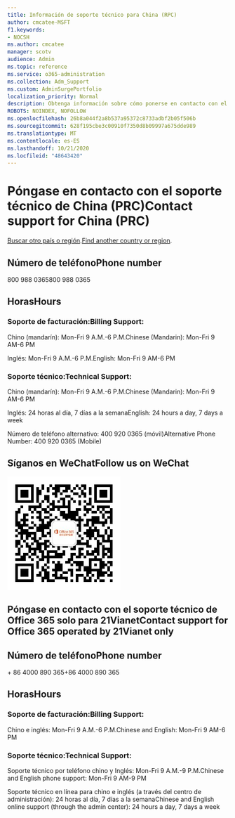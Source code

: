 ```yaml
---
title: Información de soporte técnico para China (RPC)
author: cmcatee-MSFT
f1.keywords:
- NOCSH
ms.author: cmcatee
manager: scotv
audience: Admin
ms.topic: reference
ms.service: o365-administration
ms.collection: Adm_Support
ms.custom: AdminSurgePortfolio
localization_priority: Normal
description: Obtenga información sobre cómo ponerse en contacto con el soporte técnico de su país o región.
ROBOTS: NOINDEX, NOFOLLOW
ms.openlocfilehash: 26b8a044f2a8b537a95372c8733adbf2b05f506b
ms.sourcegitcommit: 628f195cbe3c00910f7350d8b09997a675dde989
ms.translationtype: MT
ms.contentlocale: es-ES
ms.lasthandoff: 10/21/2020
ms.locfileid: "48643420"
---
```

# <a name="contact-support-for-china-prc"></a><span data-ttu-id="8fe08-103">Póngase en contacto con el soporte técnico de China (PRC)</span><span class="sxs-lookup"><span data-stu-id="8fe08-103">Contact support for China (PRC)</span></span>

<span data-ttu-id="8fe08-104">[Buscar otro país o región](../contact-support-for-business-products.md).</span><span class="sxs-lookup"><span data-stu-id="8fe08-104">[Find another country or region](../contact-support-for-business-products.md).</span></span>

## <a name="phone-number"></a><span data-ttu-id="8fe08-105">Número de teléfono</span><span class="sxs-lookup"><span data-stu-id="8fe08-105">Phone number</span></span>
<span data-ttu-id="8fe08-106">800 988 0365</span><span class="sxs-lookup"><span data-stu-id="8fe08-106">800 988 0365</span></span>

## <a name="hours"></a><span data-ttu-id="8fe08-107">Horas</span><span class="sxs-lookup"><span data-stu-id="8fe08-107">Hours</span></span>
### <a name="billing-support"></a><span data-ttu-id="8fe08-108">Soporte de facturación:</span><span class="sxs-lookup"><span data-stu-id="8fe08-108">Billing Support:</span></span>

<span data-ttu-id="8fe08-109">Chino (mandarín): Mon-Fri 9 A.M.-6 P.M.</span><span class="sxs-lookup"><span data-stu-id="8fe08-109">Chinese (Mandarin): Mon-Fri 9 AM-6 PM</span></span>

<span data-ttu-id="8fe08-110">Inglés: Mon-Fri 9 A.M.-6 P.M.</span><span class="sxs-lookup"><span data-stu-id="8fe08-110">English: Mon-Fri 9 AM-6 PM</span></span>

### <a name="technical-support"></a><span data-ttu-id="8fe08-111">Soporte técnico:</span><span class="sxs-lookup"><span data-stu-id="8fe08-111">Technical Support:</span></span>

<span data-ttu-id="8fe08-112">Chino (mandarín): Mon-Fri 9 A.M.-6 P.M.</span><span class="sxs-lookup"><span data-stu-id="8fe08-112">Chinese (Mandarin): Mon-Fri 9 AM-6 PM</span></span>

<span data-ttu-id="8fe08-113">Inglés: 24 horas al día, 7 días a la semana</span><span class="sxs-lookup"><span data-stu-id="8fe08-113">English: 24 hours a day, 7 days a week</span></span>

<span data-ttu-id="8fe08-114">Número de teléfono alternativo: 400 920 0365 (móvil)</span><span class="sxs-lookup"><span data-stu-id="8fe08-114">Alternative Phone Number: 400 920 0365 (Mobile)</span></span>

## <a name="follow-us-on-wechat"></a><span data-ttu-id="8fe08-115">Síganos en WeChat</span><span class="sxs-lookup"><span data-stu-id="8fe08-115">Follow us on WeChat</span></span>
![Código QR WeChat](../../media/4d8fe09c-1a11-4cd8-be4c-75add8dccddd.jpg)

## <a name="contact-support-for-office-365-operated-by-21vianet-only"></a><span data-ttu-id="8fe08-117">Póngase en contacto con el soporte técnico de Office 365 solo para 21Vianet</span><span class="sxs-lookup"><span data-stu-id="8fe08-117">Contact support for Office 365 operated by 21Vianet only</span></span>
## <a name="phone-number"></a><span data-ttu-id="8fe08-118">Número de teléfono</span><span class="sxs-lookup"><span data-stu-id="8fe08-118">Phone number</span></span>
<span data-ttu-id="8fe08-119">+ 86 4000 890 365</span><span class="sxs-lookup"><span data-stu-id="8fe08-119">+86 4000 890 365</span></span>

## <a name="hours"></a><span data-ttu-id="8fe08-120">Horas</span><span class="sxs-lookup"><span data-stu-id="8fe08-120">Hours</span></span>
### <a name="billing-support"></a><span data-ttu-id="8fe08-121">Soporte de facturación:</span><span class="sxs-lookup"><span data-stu-id="8fe08-121">Billing Support:</span></span>

<span data-ttu-id="8fe08-122">Chino e inglés: Mon-Fri 9 A.M.-6 P.M.</span><span class="sxs-lookup"><span data-stu-id="8fe08-122">Chinese and English: Mon-Fri 9 AM-6 PM</span></span>

### <a name="technical-support"></a><span data-ttu-id="8fe08-123">Soporte técnico:</span><span class="sxs-lookup"><span data-stu-id="8fe08-123">Technical Support:</span></span>

<span data-ttu-id="8fe08-124">Soporte técnico por teléfono chino y Inglés: Mon-Fri 9 A.M.-9 P.M.</span><span class="sxs-lookup"><span data-stu-id="8fe08-124">Chinese and English phone support: Mon-Fri 9 AM-9 PM</span></span>

<span data-ttu-id="8fe08-125">Soporte técnico en línea para chino e inglés (a través del centro de administración): 24 horas al día, 7 días a la semana</span><span class="sxs-lookup"><span data-stu-id="8fe08-125">Chinese and English online support (through the admin center): 24 hours a day, 7 days a week</span></span>
